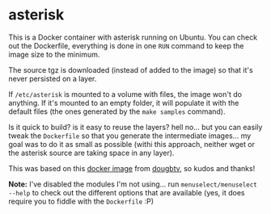 # asterisk
This is a Docker container with asterisk running on Ubuntu. You can check out the Dockerfile, everything is done in one `RUN` command to keep the image size to the minimum.

The source tgz is downloaded (instead of added to the image) so that it's never persisted on a layer.

If `/etc/asterisk` is mounted to a volume with files, the image won't do anything. If it's mounted to an empty folder, it will populate it with the default files (the ones generated by the `make samples` command).

Is it quick to build? is it easy to reuse the layers? hell no... but you can easily tweak the `Dockerfile` so that you generate the intermediate images... my goal was to do it as small as possible (withi this approach, neither wget or the asterisk source are taking space in any layer).

This was based on this [docker image](https://hub.docker.com/r/dougbtv/asterisk/) from [dougbtv](https://hub.docker.com/r/dougbtv), so kudos and thanks!

**Note:** I've disabled the modules I'm not using... run `menuselect/menuselect --help` to check out the different options that are available (yes, it does require you to fiddle with the `Dockerfile` :P)
